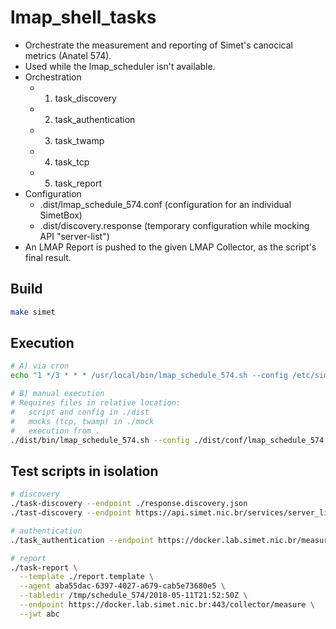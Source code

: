 # lmap_shell_tasks

- Orchestrate the measurement and reporting of Simet's canocical metrics (Anatel 574).
- Used while the lmap_scheduler isn't available.
- Orchestration
  - 1. task_discovery
  - 2. task_authentication
  - 3. task_twamp
  - 4. task_tcp
  - 5. task_report
- Configuration
  - .dist/lmap_schedule_574.conf (configuration for an individual SimetBox)
  - .dist/discovery.response (temporary configuration while mocking API "server-list")
- An LMAP Report is pushed to the given LMAP Collector, as the script's final result.

## Build

```sh
make simet
```

## Execution

```sh
# A) via cron
echo "1 */3 * * * /usr/local/bin/lmap_schedule_574.sh --config /etc/simet/lmap_schedule_574.conf" | crontab -

# B) manual execution
# Requires files in relative location:
#   script and config in ./dist
#   mocks (tcp, twamp) in ./mock
#   execution from .
./dist/bin/lmap_schedule_574.sh --config ./dist/conf/lmap_schedule_574.conf
```

## Test scripts in isolation

```sh
# discovery
./task-discovery --endpoint ./response.discovery.json
./tast-discovery --endpoint https://api.simet.nic.br/services/server_list

# authentication
./task_authentication --endpoint https://docker.lab.simet.nic.br/measure/jwt --agent aba55dac-6397-4027-a679-cab5e73680e5

# report
./task-report \
  --template ./report.template \
  --agent aba55dac-6397-4027-a679-cab5e73680e5 \
  --tabledir /tmp/schedule_574/2018-05-11T21:52:50Z \
  --endpoint https://docker.lab.simet.nic.br:443/collector/measure \
  --jwt abc
```
